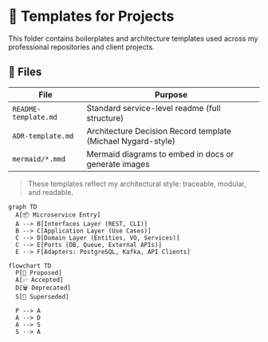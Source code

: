 # 🧰 Templates for Projects

This folder contains boilerplates and architecture templates used across my professional repositories and client projects.

## 📄 Files

| File                | Purpose                                                |
|---------------------|--------------------------------------------------------|
| `README-template.md` | Standard service-level readme (full structure)         |
| `ADR-template.md`    | Architecture Decision Record template (Michael Nygard-style) |
| `mermaid/*.mmd`      | Mermaid diagrams to embed in docs or generate images  |

> These templates reflect my architectural style: traceable, modular, and readable.

```mermaid
graph TD
  A[📦 Microservice Entry]
  A --> B[Interfaces Layer (REST, CLI)]
  B --> C[Application Layer (Use Cases)]
  C --> D[Domain Layer (Entities, VO, Services)]
  C --> E[Ports (DB, Queue, External APIs)]
  E --> F[Adapters: PostgreSQL, Kafka, API Clients]
```
```mermaid
flowchart TD
  P[💬 Proposed]
  A[✅ Accepted]
  D[🗑 Deprecated]
  S[🔁 Superseded]

  P --> A
  A --> D
  A --> S
  S --> A
```
